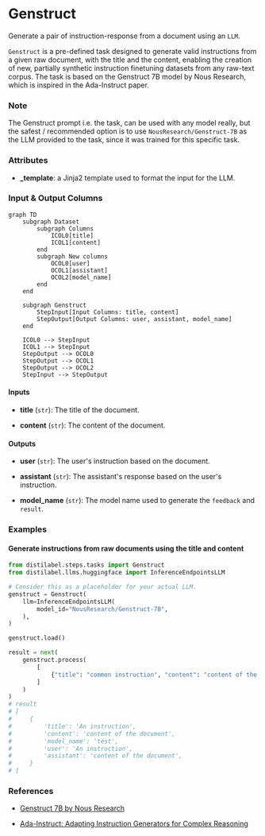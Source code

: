 # Genstruct


Generate a pair of instruction-response from a document using an `LLM`.



`Genstruct` is a pre-defined task designed to generate valid instructions from a given raw document,
    with the title and the content, enabling the creation of new, partially synthetic instruction finetuning
    datasets from any raw-text corpus. The task is based on the Genstruct 7B model by Nous Research, which is
    inspired in the Ada-Instruct paper.



### Note
The Genstruct prompt i.e. the task, can be used with any model really, but the safest / recommended
option is to use `NousResearch/Genstruct-7B` as the LLM provided to the task, since it was trained
for this specific task.



### Attributes

- **_template**: a Jinja2 template used to format the input for the LLM.





### Input & Output Columns

``` mermaid
graph TD
	subgraph Dataset
		subgraph Columns
			ICOL0[title]
			ICOL1[content]
		end
		subgraph New columns
			OCOL0[user]
			OCOL1[assistant]
			OCOL2[model_name]
		end
	end

	subgraph Genstruct
		StepInput[Input Columns: title, content]
		StepOutput[Output Columns: user, assistant, model_name]
	end

	ICOL0 --> StepInput
	ICOL1 --> StepInput
	StepOutput --> OCOL0
	StepOutput --> OCOL1
	StepOutput --> OCOL2
	StepInput --> StepOutput

```


#### Inputs


- **title** (`str`): The title of the document.

- **content** (`str`): The content of the document.




#### Outputs


- **user** (`str`): The user's instruction based on the document.

- **assistant** (`str`): The assistant's response based on the user's instruction.

- **model_name** (`str`): The model name used to generate the `feedback` and `result`.





### Examples


#### Generate instructions from raw documents using the title and content
```python
from distilabel.steps.tasks import Genstruct
from distilabel.llms.huggingface import InferenceEndpointsLLM

# Consider this as a placeholder for your actual LLM.
genstruct = Genstruct(
    llm=InferenceEndpointsLLM(
        model_id="NousResearch/Genstruct-7B",
    ),
)

genstruct.load()

result = next(
    genstruct.process(
        [
            {"title": "common instruction", "content": "content of the document"},
        ]
    )
)
# result
# [
#     {
#         'title': 'An instruction',
#         'content': 'content of the document',
#         'model_name': 'test',
#         'user': 'An instruction',
#         'assistant': 'content of the document',
#     }
# ]
```




### References

- [Genstruct 7B by Nous Research](https://huggingface.co/NousResearch/Genstruct-7B)

- [Ada-Instruct: Adapting Instruction Generators for Complex Reasoning](https://arxiv.org/abs/2310.04484)


